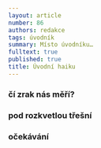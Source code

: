 ```yaml
---
layout: article
number: 86
authors: redakce
tags: úvodník
summary: Místo úvodníku…
fulltext: true
published: true
title: Úvodní haiku
---
```


### čí zrak nás měří?
### pod rozkvetlou třešní
### očekávání
